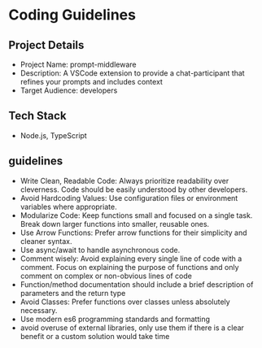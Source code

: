 # Coding Guidelines

## Project Details

- Project Name: prompt-middleware
- Description: A VSCode extension to provide a chat-participant that refines your prompts and includes context
- Target Audience: developers  

## Tech Stack

- Node.js, TypeScript

## guidelines

- Write Clean, Readable Code: Always prioritize readability over cleverness. Code should be easily understood by other developers.
- Avoid Hardcoding Values: Use configuration files or environment variables where appropriate.
- Modularize Code: Keep functions small and focused on a single task. Break down larger functions into smaller, reusable ones.
- Use Arrow Functions: Prefer arrow functions for their simplicity and cleaner syntax.
- Use async/await to handle asynchronous code.
- Comment wisely: Avoid explaining every single line of code with a comment. Focus on explaining the purpose of functions and only comment on complex or non-obvious lines of code
- Function/method documentation should include a brief description of parameters and the return type
- Avoid Classes: Prefer functions over classes unless absolutely necessary.
- Use modern es6 programming standards and formatting
- avoid overuse of external libraries, only use them if there is a clear benefit or a custom solution would take time
